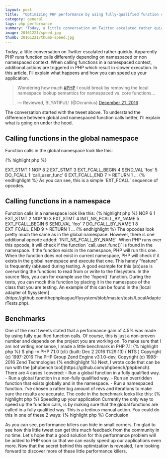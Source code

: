 ```yaml
---
layout: post
title:  "Optimizing PHP performance by using fully-qualified function calls"
category: general
tags: php performance
summary: "Today, a little conversation on Twitter escalated rather quickly. Apparently PHP runs function calls differently depending on namespaced or non namespaced context. When calling functions in a namespaced context, additional actions are triggered in PHP which result in slower execution. In this article, I'll explain what happens and how you can speed up your application."
image: 20161221/speed.jpg
thumb: 20161221/thumb-speed.jpg
---
```



<p>
    Today, a little conversation on Twitter escalated rather quickly.
    Apparently PHP runs function calls differently depending on namespaced or non namespaced context.
    When calling functions in a namespaced context, additional actions are triggered in PHP which result in slower execution.
    In this article, I'll explain what happens and how you can speed up your application.
</p>

<blockquote class="twitter-tweet" data-lang="en"><p lang="en" dir="ltr">Wondering how much <a href="https://twitter.com/hashtag/PHP?src=hash">#PHP</a> I could break by removing the local namespace lookup semantics for namespaced vs. core functions...</p>&mdash; Reviewed, BLYATIFUL! (@Ocramius) <a href="https://twitter.com/Ocramius/status/811504929357660160">December 21, 2016</a></blockquote>
<script async src="//platform.twitter.com/widgets.js" charset="utf-8"></script>

<p>
    The conversation started with the tweet above. 
    To understand the difference between global and namespaced function calls better, I'll explain what is going on under the hood.
</p>


<h2>Calling functions in the global namespace</h2>

Function calls in the global namespace look like this:

{% highlight php %}
<?php
// global.php

function foo() {
    echo 'bar';
}

call_user_func('foo');
{% endhighlight %}

After parsing this script, the opcodes look like this:

{% highlight sh %}
$ php -d vld.active=1 -d vld.execute=0 global.php

...
line     #* E I O op                           fetch          ext  return  operands
-------------------------------------------------------------------------------------
   4     0  E >   EXT_STMT
         1        NOP
   8     2        EXT_STMT
         3        EXT_FCALL_BEGIN
         4        SEND_VAL                                                 'foo'
         5        DO_FCALL                                      1          'call_user_func'
         6        EXT_FCALL_END
         7      > RETURN                                                   1

...
{% endhighlight %}

As you can see, this is a simple `EXT_FCALL` sequence of opcodes.


<h2>Calling functions in a namespace</h2>

Function calls in a namespace look like this:

{% highlight php %}
<?php
// namespaced.php

namespace baz;

function foo() {
    echo 'bar';
}

call_user_func('foo');
{% endhighlight %}

After parsing this script, the opcodes look like this:

{% highlight sh %}
$ php -d vld.active=1 -d vld.execute=0 global.php

...
line     #* E I O op                           fetch          ext  return  operands
-------------------------------------------------------------------------------------
   4     0  E >   NOP
   6     1        EXT_STMT
         2        NOP
  10     3        EXT_STMT
         4        INIT_NS_FCALL_BY_NAME
         5        EXT_FCALL_BEGIN
         6        SEND_VAL                                                 'foo'
         7        DO_FCALL_BY_NAME                              1
         8        EXT_FCALL_END
         9      > RETURN                                                   1
...
{% endhighlight %}

The opcodes look pretty much the same as in the global namespace. 
However, there is one additional opcode added: `INIT_NS_FCALL_BY_NAME`.
When PHP runs over this opcode, it will check if the function `call_user_func()` is found in the namespace.
If the function exists in the namespace, PHP will run this one.
When the function does not exist in current namespace, PHP will check if it exists in the global namespace and execute that one.

This handy "feature" is frequently (ab)used during testing.
A good example for this (ab)use is overwriting the functions to read from or write to the filesystem.
In the source files, you can for example use the `fopen()` function.
During the tests, you can mock this function by placing it in the namespace of the class that you are testing.
An example of this can be found in the [local adapter of flysystem](https://github.com/thephpleague/flysystem/blob/master/tests/LocalAdapterTests.php).


<h2>Benchmarks</h2>

One of the next tweets stated that a performance gain of 4.5% was made by using fully qualified function calls.
Of course, this is just a non-proven number and depends on the project you are working on.
To make sure that I am not writing nonsense, I made a little benchmark in PHP 7.1:

{% highlight php %}
$ php -v

PHP 7.1.0 (cli) (built: Dec  2 2016 11:29:13) ( NTS )
Copyright (c) 1997-2016 The PHP Group
Zend Engine v3.1.0-dev, Copyright (c) 1998-2016 Zend Technologies
{% endhighlight %}

Next, I wrote code that can be run with the [phpbench tool](https://github.com/phpbench/phpbench).
There are 4 cases I covered:

- Run a global function in a fully qualified way.
- Run a global function in a non-fully qualified way.
- Run an overridden function that exists globally and in the namespace.
- Run a namespaced function.

I've chosen a rather big amount of revs and iterations to make sure the results are accurate.
The code in the benchmark looks like this:

{% highlight php %}
<?php

namespace {
    function a(){}
    function b() {}
}

namespace foo {

    function b() {}
    function c() {}

    /**
     * @Revs(10000)
     * @Iterations(100)
     */
    class MixedBench
    {
        public function benchFqGlobalFunction()
        {
            \a();
        }

        public function benchGlobalFunction()
        {
            a();
        }

        public function benchOverriddenFunction()
        {
            b();
        }

        public function benchNamespacedFunction()
        {
            c();
        }
    }
}
{% endhighlight %}

This is an overview of the results:

{% highlight sh %}
$ phpbench run bench

\foo\MixedBench

    benchFqGlobalFunction         I99 P0 	[μ Mo]/r: 0.145 0.141 (μs) 	[μSD μRSD]/r: 0.018μs 12.59%
    benchGlobalFunction           I99 P0 	[μ Mo]/r: 0.148 0.145 (μs) 	[μSD μRSD]/r: 0.021μs 14.38%
    benchOverriddenFunction       I99 P0 	[μ Mo]/r: 0.157 0.157 (μs) 	[μSD μRSD]/r: 0.022μs 13.82%
    benchNamespacedFunction       I99 P0 	[μ Mo]/r: 0.157 0.159 (μs) 	[μSD μRSD]/r: 0.019μs 12.38%

4 subjects, 400 iterations, 40,000 revs, 0 rejects
(best [mean mode] worst) = 0.124 [0.152 0.151] 0.225 (μs)
⅀T: 60.773μs μSD/r 0.020μs μRSD/r: 13.293%
suite: 133a2c5566a4e9fb57b0251cebfd189bc150f104, date: 2016-12-21, stime: 22:06:03

+-------------------------+-------+-----+---------+--------+
| subject                 | revs  | its | mean    | diff   |
+-------------------------+-------+-----+---------+--------+
| benchFqGlobalFunction   | 10000 | 100 | 0.145μs | 0.00%  |
| benchGlobalFunction     | 10000 | 100 | 0.148μs | +2.26% |
| benchNamespacedFunction | 10000 | 100 | 0.157μs | +8.55% |
| benchOverriddenFunction | 10000 | 100 | 0.157μs | +8.38% |
+-------------------------+-------+-----+---------+--------+
{% endhighlight %}

As expected, the fully qualified global function call is the fastest one. 
This is because PHP does not need to go through the `INIT_NS_FCALL_BY_NAME` opcode.
When calling the global function in a non-fully qualified way, it is slower.
Running functions inside a namespace are always slower then running global functions.

Of course, this is not a big overhead in this simple benchmark.
It could be a big overhead if you think about the amount of function calls per run.
PHP is not able to optimize this since it is possible that functions get defined during runtime.


<h2>Speeding up your application</h2>

Currently the only way to speed up the function calls, is by making sure that the global functions are called in a fully qualified way.
This is a tedious manual action. You could do this in one of these 2 ways:

{% highlight php %}
<?php
// solution 1:
namespace baz;
\foo();

// solution 2:
namespace baz;
use function foo;
foo();
{% endhighlight %}

Luckily for us, the community is very creative and alert when it comes to performance.
Maybe one of the following (future) solutions is less boring to implement:

- [Add the php_backslasher package as a git hook.](https://github.com/nilportugues/php-backslasher)
- Add a `declare(no_dynamic_functions=1)` on top of the PHP file or maybe in a future [`namespace_scoped_declares`](https://wiki.php.net/rfc/namespace_scoped_declares) method.
- [Autocompletion to FQ function names in PHPStorm.](https://youtrack.jetbrains.com/issue/WI-34446)
- [Another awesome package by Ocramius?](https://github.com/Ocramius/FunctionFQNReplacer)
- [A CLI tool that checks your files for FQ function calls.](https://github.com/kelunik/fqn-check)
- [A GrumPHP task.](https://github.com/phpro/grumphp/issues/325)


<h2>Conclusion</h2>

<p>
    As you can see, performance killers can hide in small corners.
    I'm glad to see how this little tweet can get this much feedback from the community in no time.
    Let's hope that a good solution for this performance problem will be added to PHP soon so that we can easily speed up our applications even more.
    Now that the secret behind this optimization is revealed, I am looking forward to discover more of these little performance killers.
</p>
